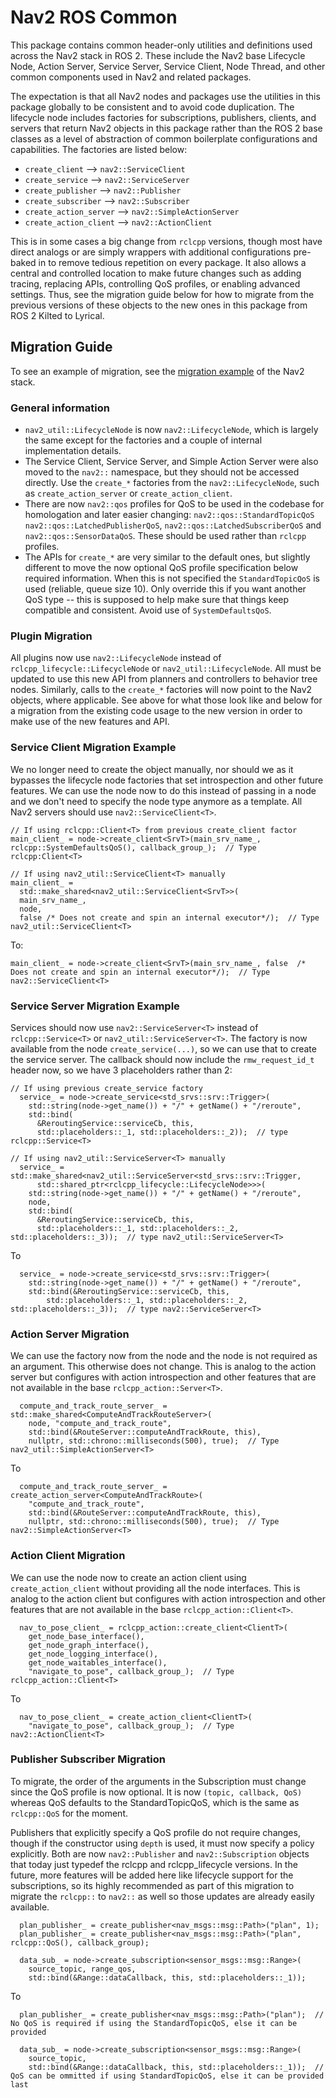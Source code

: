 # Nav2 ROS Common

This package contains common header-only utilities and definitions used across the Nav2 stack in ROS 2.
These include the Nav2 base Lifecycle Node, Action Server, Service Server, Service Client, Node Thread, and other common components used in Nav2 and related packages.

The expectation is that all Nav2 nodes and packages use the utilities in this package globally to be consistent and to avoid code duplication.
The lifecycle node includes factories for subscriptions, publishers, clients, and servers that return Nav2 objects in this package rather than the ROS 2 base classes as a level of abstraction of common boilerplate configurations and capabilities.
The factories are listed below:

- `create_client` --> `nav2::ServiceClient`
- `create_service` --> `nav2::ServiceServer`
- `create_publisher` --> `nav2::Publisher`
- `create_subscriber` --> `nav2::Subscriber`
- `create_action_server` --> `nav2::SimpleActionServer` 
- `create_action_client` --> `nav2::ActionClient`

This is in some cases a big change from `rclcpp` versions, though most have direct analogs or are simply wrappers with additional configurations pre-baked in to remove tedious repetition on every package.
It also allows a central and controlled location to make future changes such as adding tracing, replacing APIs, controlling QoS profiles, or enabling advanced settings.
Thus, see the migration guide below for how to migrate from the previous versions of these objects to the new ones in this package from ROS 2 Kilted to Lyrical.

## Migration Guide

To see an example of migration, see the [migration example](https://github.com/ros-navigation/navigation2/pull/5288) of the Nav2 stack.

### General information

* `nav2_util::LifecycleNode` is now `nav2::LifecycleNode`, which is largely the same except for the factories and a couple of internal implementation details.
* The Service Client, Service Server, and Simple Action Server were also moved to the `nav2::` namespace, but they should not be accessed directly. Use the `create_*` factories from the `nav2::LifecycleNode`, such as `create_action_server` or `create_action_client`.
* There are now `nav2::qos` profiles for QoS to be used in the codebase for homologation and later easier changing: `nav2::qos::StandardTopicQoS` `nav2::qos::LatchedPublisherQoS`, `nav2::qos::LatchedSubscriberQoS` and `nav2::qos::SensorDataQoS`. These should be used rather than `rclcpp` profiles.
* The APIs for `create_*` are very similar to the default ones, but slightly different to move the now optional QoS profile specification below required information. When this is not specified the `StandardTopicQoS` is used (reliable, queue size 10). Only override this if you want another QoS type -- this is supposed to help make sure that things keep compatible and consistent. Avoid use of `SystemDefaultsQoS`.

### Plugin Migration

All plugins now use `nav2::LifecycleNode` instead of `rclcpp_lifecycle::LifecycleNode` or `nav2_util::LifecycleNode`. All must be updated to use this new API from planners and controllers to behavior tree nodes. Similarly, calls to the `create_*` factories will now point to the Nav2 objects, where applicable. See above for what those look like and below for a migration from the existing code usage to the new version in order to make use of the new features and API. 

### Service Client Migration Example

We no longer need to create the object manually, nor should we as it bypasses the lifecycle node factories that set introspection and other future features. We can use the node now to do this instead of passing in a node and we don't need to specify the node type anymore as a template.
All Nav2 servers should use `nav2::ServiceClient<T>`.

```
// If using rclcpp::Client<T> from previous create_client factor
main_client_ = node->create_client<SrvT>(main_srv_name_, rclcpp::SystemDefaultsQoS(), callback_group_);  // Type rclcpp:Client<T>

// If using nav2_util::ServiceClient<T> manually
main_client_ =
  std::make_shared<nav2_util::ServiceClient<SrvT>>(
  main_srv_name_,
  node,
  false /* Does not create and spin an internal executor*/);  // Type nav2_util::ServiceClient<T>
```

To:

```
main_client_ = node->create_client<SrvT>(main_srv_name_, false  /* Does not create and spin an internal executor*/);  // Type nav2::ServiceClient<T>
```


### Service Server Migration Example

Services should now use `nav2::ServiceServer<T>` instead of `rclcpp::Service<T>` or `nav2_util::ServiceServer<T>`. The factory is now available from the node `create_service(...)`, so we can use that to create the service server.
The callback should now include the `rmw_request_id_t` header now, so we have 3 placeholders rather than 2:

```
// If using previous create_service factory
  service_ = node->create_service<std_srvs::srv::Trigger>(
    std::string(node->get_name()) + "/" + getName() + "/reroute",
    std::bind(
      &ReroutingService::serviceCb, this,
      std::placeholders::_1, std::placeholders::_2));  // type rclcpp::Service<T>

// If using nav2_util::ServiceServer<T> manually
  service_ = std::make_shared<nav2_util::ServiceServer<std_srvs::srv::Trigger,
      std::shared_ptr<rclcpp_lifecycle::LifecycleNode>>>(
    std::string(node->get_name()) + "/" + getName() + "/reroute",
    node,
    std::bind(
      &ReroutingService::serviceCb, this,
      std::placeholders::_1, std::placeholders::_2, std::placeholders::_3));  // type nav2_util::ServiceServer<T>

```

To

```
  service_ = node->create_service<std_srvs::srv::Trigger>(
    std::string(node->get_name()) + "/" + getName() + "/reroute",
    std::bind(&ReroutingService::serviceCb, this,
        std::placeholders::_1, std::placeholders::_2, std::placeholders::_3));  // type nav2::ServiceServer<T>
```

### Action Server Migration

We can use the factory now from the node and the node is not required as an argument.
This otherwise does not change.
This is analog to the action server but configures with action introspection and other features that are not available in the base `rclcpp_action::Server<T>`.


```
  compute_and_track_route_server_ = std::make_shared<ComputeAndTrackRouteServer>(
    node, "compute_and_track_route",
    std::bind(&RouteServer::computeAndTrackRoute, this),
    nullptr, std::chrono::milliseconds(500), true);  // Type nav2_util::SimpleActionServer<T>
```

To 

```
  compute_and_track_route_server_ = create_action_server<ComputeAndTrackRoute>(
    "compute_and_track_route",
    std::bind(&RouteServer::computeAndTrackRoute, this),
    nullptr, std::chrono::milliseconds(500), true);  // Type nav2::SimpleActionServer<T>
```

### Action Client Migration

We can use the node now to create an action client using `create_action_client` without providing all the node interfaces.
This is analog to the action client but configures with action introspection and other features that are not available in the base `rclcpp_action::Client<T>`.

```
  nav_to_pose_client_ = rclcpp_action::create_client<ClientT>(
    get_node_base_interface(),
    get_node_graph_interface(),
    get_node_logging_interface(),
    get_node_waitables_interface(),
    "navigate_to_pose", callback_group_);  // Type rclcpp_action::Client<T>
```

To

```
  nav_to_pose_client_ = create_action_client<ClientT>(
    "navigate_to_pose", callback_group_);  // Type nav2::ActionClient<T>
```

### Publisher Subscriber Migration

To migrate, the order of the arguments in the Subscription must change since the QoS profile is now optional. It is now `(topic, callback, QoS)` whereas QoS defaults to the StandardTopicQoS, which is the same as `rclcpp::QoS` for the moment. 

Publishers that explicitly specify a QoS profile do not require changes, though if the constructor using `depth` is used, it must now specify a policy explicitly. Both are now `nav2::Publisher` and `nav2::Subscription` objects that today just typedef the rclcpp and rclcpp_lifecycle versions. In the future, more features will be added here like lifecycle support for the subscriptions, so its highly recommended as part of this migration to migrate the `rclcpp::` to `nav2::` as well so those updates are already easily available.

```
  plan_publisher_ = create_publisher<nav_msgs::msg::Path>("plan", 1);
  plan_publisher_ = create_publisher<nav_msgs::msg::Path>("plan", rclcpp::QoS(), callback_group);

  data_sub_ = node->create_subscription<sensor_msgs::msg::Range>(
    source_topic, range_qos,
    std::bind(&Range::dataCallback, this, std::placeholders::_1));
```

To

```
  plan_publisher_ = create_publisher<nav_msgs::msg::Path>("plan");  // No QoS is required if using the StandardTopicQoS, else it can be provided

  data_sub_ = node->create_subscription<sensor_msgs::msg::Range>(
    source_topic,
    std::bind(&Range::dataCallback, this, std::placeholders::_1));  // QoS can be ommitted if using StandardTopicQoS, else it can be provided last
```
